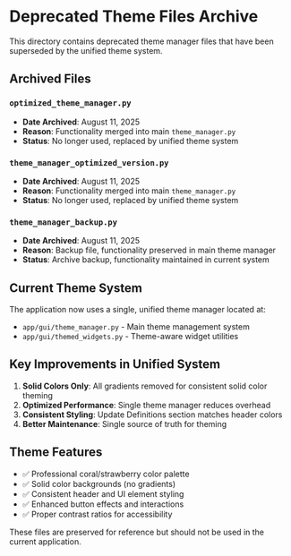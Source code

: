 # Deprecated Theme Files Archive

This directory contains deprecated theme manager files that have been superseded by the unified theme system.

## Archived Files

### `optimized_theme_manager.py`
- **Date Archived**: August 11, 2025
- **Reason**: Functionality merged into main `theme_manager.py`
- **Status**: No longer used, replaced by unified theme system

### `theme_manager_optimized_version.py`
- **Date Archived**: August 11, 2025
- **Reason**: Functionality merged into main `theme_manager.py`
- **Status**: No longer used, replaced by unified theme system

### `theme_manager_backup.py`
- **Date Archived**: August 11, 2025
- **Reason**: Backup file, functionality preserved in main theme manager
- **Status**: Archive backup, functionality maintained in current system

## Current Theme System

The application now uses a single, unified theme manager located at:
- `app/gui/theme_manager.py` - Main theme management system
- `app/gui/themed_widgets.py` - Theme-aware widget utilities

## Key Improvements in Unified System

1. **Solid Colors Only**: All gradients removed for consistent solid color theming
2. **Optimized Performance**: Single theme manager reduces overhead
3. **Consistent Styling**: Update Definitions section matches header colors
4. **Better Maintenance**: Single source of truth for theming

## Theme Features

- ✅ Professional coral/strawberry color palette
- ✅ Solid color backgrounds (no gradients)
- ✅ Consistent header and UI element styling
- ✅ Enhanced button effects and interactions
- ✅ Proper contrast ratios for accessibility

These files are preserved for reference but should not be used in the current application.
